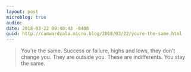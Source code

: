```yaml
---
layout: post
microblog: true
audio: 
date: 2018-03-22 09:40:43 -0400
guid: http://camwardzala.micro.blog/2018/03/22/youre-the-same.html
---
```

> You’re the same. Success or failure, highs and lows, they don’t change you. They are outside you. These are indifferents. You stay the same.
